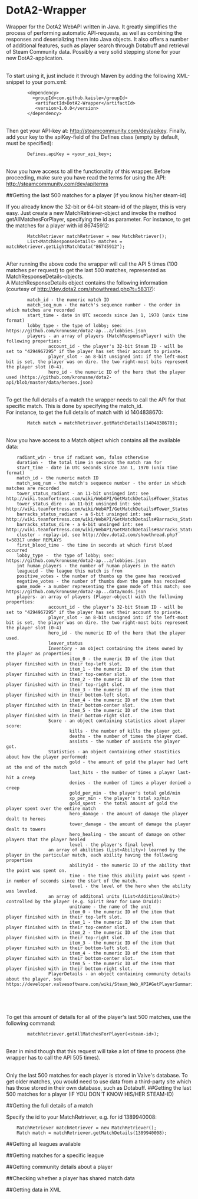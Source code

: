 # DotA2-Wrapper
Wrapper for the DotA2 WebAPI written in Java. It greatly simplifies the process of performing automatic API-requests, as well as combining the responses and deserializing them into Java objects. It also offers a number of additional features, such as player search through Dotabuff and retrieval of Steam Community data. Possibly a very solid stepping stone for your new DotA2-application. 

<br>To start using it, just include it through Maven by adding the following XML-snippet to your pom.xml: 

```
        <dependency>
          <groupId>com.github.kaisle</groupId>
           <artifactId>DotA2-Wrapper</artifactId>
           <version>1.0.0</version>
        </dependency>

```
<br>Then get your API-key at: http://steamcommunity.com/dev/apikey. 
Finally, add your key to the apiKey-field of the Defines class (empty by default, must be specified): 
```
        Defines.apiKey = <your_api_key>; 
```
<br>Now you have access to all the functionality of this wrapper.
Before proceeding, make sure you have read the terms for using the API: http://steamcommunity.com/dev/apiterms

##Getting the last 500 matches for a player (if you know his/her steam-id)

If you already know the 32-bit or 64-bit steam-id of the player, this is very easy. Just create a new MatchRetriever-object
and invoke the method getAllMatchesForPlayer, specifying the id as parameter. For instance, to get the matches for a player with id 86745912:
```
        MatchRetriever matchRetriever = new MatchRetriever(); 
        List<MatchResponseDetails> matches = matchRetriever.getLightMatchData("86745912"); 
```
<br>After running the above code the wrapper will call the API 5 times (100 matches per request) to get the last 500 matches, represented as MatchResponseDetails-objects.
<br>A MatchResponseDetails object contains the following information (courtesy of http://dev.dota2.com/showthread.php?t=58317): 
``` 
    	match_id - the numeric match ID
        match_seq_num - the match's sequence number - the order in which matches are recorded
        start_time - date in UTC seconds since Jan 1, 1970 (unix time format)
        lobby_type - the type of lobby; see: https://github.com/kronusme/dota2-ap...a/lobbies.json
        players - an array of players (MatchResponsePlayer) with the following properties: 
                account_id - the player's 32-bit Steam ID - will be set to "4294967295" if the player has set their account to private. 
                player_slot - an 8-bit unsigned int: if the left-most bit is set, the player was on dire. the two right-most bits represent the player slot (0-4).
                hero_id - the numeric ID of the hero that the player used (https://github.com/kronusme/dota2-api/blob/master/data/heroes.json)
``` 
<br>To get the full details of a match the wrapper needs to call the API for that specific match. This is done by specifying the match_id.
<br>For instance, to get the full details of match with id 1404838670: 
``` 
        Match match = matchRetriever.getMatchDetails(1404838670); 
``` 

<br>Now you have access to a Match object which contains all the available data: 

``` 
    radiant_win - true if radiant won, false otherwise
    duration -  the total time in seconds the match ran for
	start_time - date in UTC seconds since Jan 1, 1970 (unix time format)
	match_id - the numeric match ID
	match_seq_num - the match's sequence number - the order in which matches are recorded
	tower_status_radiant - an 11-bit unsinged int: see http://wiki.teamfortress.com/wiki/WebAPI/GetMatchDetails#Tower_Status
    tower_status_dire - an 11-bit unsinged int: see http://wiki.teamfortress.com/wiki/WebAPI/GetMatchDetails#Tower_Status
    barracks_status_radiant - a 6-bit unsinged int: see http://wiki.teamfortress.com/wiki/WebAPI/GetMatchDetails#Barracks_Status
    barracks_status_dire - a 6-bit unsinged int: see http://wiki.teamfortress.com/wiki/WebAPI/GetMatchDetails#Barracks_Status
	cluster - replay-id, see http://dev.dota2.com/showthread.php?t=58317 under REPLAYS
    first_blood_time - the time in seconds at which first blood occurred
	lobby_type -  the type of lobby; see: https://github.com/kronusme/dota2-ap...a/lobbies.json
	int human_players - the number of human players in the match
	leagueid - the league this match is from
	positive_votes - the number of thumbs up the game has received
	negative_votes - the number of thumbs down the game has received
	game_mode - a number representing the game mode of this match; see https://github.com/kronusme/dota2-ap...data/mods.json
    players- an array of players (Player-object) with the following properties: 
                account_id - the player's 32-bit Steam ID - will be set to "4294967295" if the player has set their account to private.
                player_slot - an 8-bit unsigned int: if the left-most bit is set, the player was on dire. the two right-most bits represent the player slot (0-4)
                hero_id - the numeric ID of the hero that the player used.
                leaver_status 
                Inventory - an object containing the items owned by the player as properties: 
                        item_0 - the numeric ID of the item that player finished with in their top-left slot.
                        item_1 - the numeric ID of the item that player finished with in their top-center slot.
                        item_2 - the numeric ID of the item that player finished with in their top-right slot.
                        item_3 - the numeric ID of the item that player finished with in their bottom-left slot.
                        item_4 - the numeric ID of the item that player finished with in their bottom-center slot.
                        item_5 - the numeric ID of the item that player finished with in their bottom-right slot.
                Score - an object containing statistics about player score: 
                        kills - the number of kills the player got.
                        deaths - the number of times the player died.
                        assists - the number of assists the player got.
                Statistics - an object containing other stastitics about how the player performed: 
                        gold - the amount of gold the player had left at the end of the match
                        last_hits - the number of times a player last-hit a creep
                        denies - the number of times a player denied a creep
                        gold_per_min - the player's total gold/min
                        xp_per_min - the player's total xp/min
                        gold_spent - the total amount of gold the player spent over the entire match
                        hero_damage - the amount of damage the player dealt to heroes
                        tower_damage - the amount of damage the player dealt to towers
                        hero_healing - the amount of damage on other players that the player healed
                        level - the player's final level
                an array of abilities (List<Ability>) learned by the player in the particular match, each ability having the following properties
                        abilityId - the numeric ID of the ability that the point was spent on.
                        time - the time this ability point was spent - in number of seconds since the start of the match.
                        level - the level of the hero when the ability was leveled.
                an array of additonal units (List<AdditionalUnit>) controlled by the player (e.g. Spirit Bear for Lone Druid): 
                        unitname - the name of the unit
                        item_0 - the numeric ID of the item that player finished with in their top-left slot.
                        item_1 - the numeric ID of the item that player finished with in their top-center slot.
                        item_2 - the numeric ID of the item that player finished with in their top-right slot.
                        item_3 - the numeric ID of the item that player finished with in their bottom-left slot.
                        item_4 - the numeric ID of the item that player finished with in their bottom-center slot.
                        item_5 - the numeric ID of the item that player finished with in their bottom-right slot.
                PlayerDetails - an object containing community details about the player, see https://developer.valvesoftware.com/wiki/Steam_Web_API#GetPlayerSummaries_.28v0002.29
                        
                        
                
``` 

<br>To get this amount of details for all of the player's last 500 matches, use the following command: 
``` 
        matchRetriever.getAllMatchesForPlayer(<steam-id>); 
``` 
<br>Bear in mind though that this request will take a lot of time to process (the wrapper has to call the API 505 times). 

<br> Only the last 500 matches for each player is stored in Valve's database. To get older matches, you would need to use data from a third-party site which has those stored in their own database, such as Dotabuff. 
##Getting the last 500 matches for a player (IF YOU DON'T KNOW HIS/HER STEAM-ID)

##Getting the full details of a match

Specify the id to your MatchRetriever, e.g. for id 1389940008: 

        MatchRetriever matchRetriever = new MatchRetriever();
        Match match = matchRetriever.getMatchDetails(1389940008);

##Getting all leagues available

##Getting matches for a specific league

##Getting community details about a player

##Checking whether a player has shared match data

##Getting data in XML




